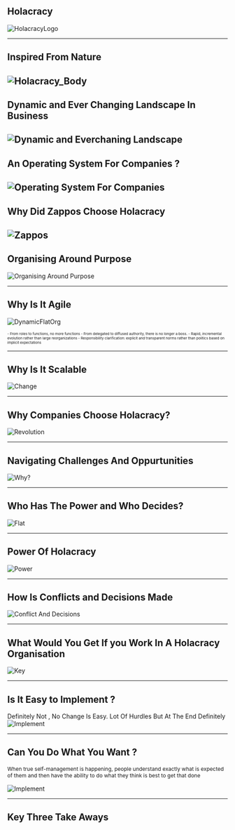 ## Holacracy 
![HolacracyLogo](logo.png)

---
## Inspired From Nature 
![Holacracy_Body](holocracy.png)
---
## Dynamic and Ever Changing Landscape In Business
![Dynamic and Everchaning Landscape](dynamiccme.png)
---
## An Operating System For Companies ?
![Operating System For Companies](operatingsys.png)
---
## Why Did Zappos Choose Holacracy
![Zappos](zappos.jpg)
---
## Organising Around Purpose
![Organising Around Purpose](HWD.png)

---
## Why Is It Agile
![DynamicFlatOrg](dynamicflat.png)

<p style="font-size:8">
- From roles to functions, no more functions
- From delegated to diffused authority, there is no longer a boss.
- Rapid, incremental evolution rather than large reorganizations
- Responsibility clarification: explicit and transparent norms rather than politics  based on implicit expectations
</p>

---
## Why Is It Scalable
![Change](Thechange.png)

---
## Why Companies Choose Holacracy?
![Revolution](holocracyrevolution.png)

---
## Navigating Challenges And Oppurtunities
![Why?](challengesvsoppurutnites.png)

---
## Who Has The Power and Who Decides?
![Flat](Flat.png)


---
## Power Of Holacracy
![Power](IDEX.png)

---
## How Is Conflicts and Decisions Made
![Conflict And Decisions](Conflictsanddecisions.png)

---
## What Would You Get If you Work In A Holacracy Organisation
![Key](key.png)

---
## Is It Easy to Implement ?
Definitely Not , No Change Is Easy. Lot Of Hurdles But At The End Definitely 
![Implement](traditionalco.png)

---
## Can You Do What You Want ? 

<p style="font-size:12">When true self-management is happening, people understand exactly what is expected of them and then have the ability to do what they think is best to get that done</p>

![Implement](holocracyrevolution.png)

---
## Key Three Take Aways 




